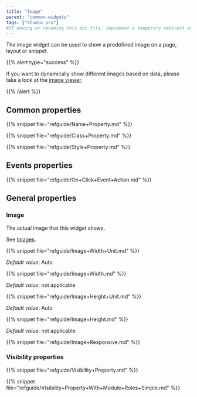 ```yaml
---
title: "Image"
parent: "common-widgets"
tags: ["studio pro"]
#If moving or renaming this doc file, implement a temporary redirect and let the respective team know they should update the URL in the product. See Mapping to Products for more details.
---
```



The image widget can be used to show a predefined image on a page, layout or snippet.

{{% alert type="success" %}}

If you want to dynamically show different images based on data, please take a look at the [image viewer](image-viewer).

{{% /alert %}}

## Common properties

{{% snippet file="refguide/Name+Property.md" %}}

{{% snippet file="refguide/Class+Property.md" %}}

{{% snippet file="refguide/Style+Property.md" %}}

## Events properties

{{% snippet file="refguide/On+Click+Event+Action.md" %}}

## General properties

### Image

The actual image that this widget shows.

See [Images](images).

{{% snippet file="refguide/Image+Width+Unit.md" %}}

_Default value_: Auto

{{% snippet file="refguide/Image+Width.md" %}}

_Default value_: not applicable

{{% snippet file="refguide/Image+Height+Unit.md" %}}

_Default value_: Auto

{{% snippet file="refguide/Image+Height.md" %}}

_Default value_: not applicable

{{% snippet file="refguide/Image+Responsive.md" %}}

### Visibility properties

{{% snippet file="refguide/Visibility+Property.md" %}}

{{% snippet file="refguide/Visibility+Property+With+Module+Roles+Simple.md" %}}
